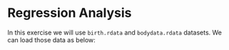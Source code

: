 # Regression Analysis

In this exercise we will use `birth.rdata` and `bodydata.rdata` datasets. We can load those data as below:







































































